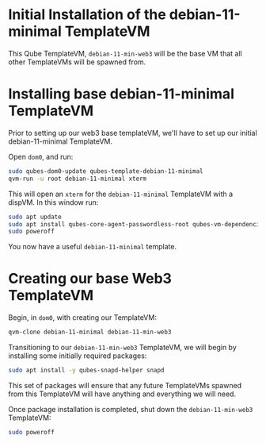 # Initial Installation of the debian-11-minimal TemplateVM

This Qube TemplateVM, `debian-11-min-web3` will be the base VM that all other TemplateVMs will be spawned from. 

# Installing base debian-11-minimal TemplateVM
Prior to setting up our web3 base templateVM, we'll have to set up our initial debian-11-minimal TemplateVM.

Open `dom0`, and run:

```bash
sudo qubes-dom0-update qubes-template-debian-11-minimal
qvm-run -u root debian-11-minimal xterm
```

This will open an `xterm`  for the `debian-11-minimal` TemplateVM with a dispVM. In this window run:

```bash
sudo apt update
sudo apt install qubes-core-agent-passwordless-root qubes-vm-dependencies qubes-vm-recommended locales-all 
sudo poweroff
```

You now have a useful `debian-11-minimal` template.

# Creating our base Web3 TemplateVM
Begin, in `dom0`, with creating our TemplateVM:

```bash
qvm-clone debian-11-minimal debian-11-min-web3
```

Transitioning to our `debian-11-min-web3` TemplateVM, we will begin by installing some initially required packages:

```bash
sudo apt install -y qubes-snapd-helper snapd
```

This set of packages will ensure that any future TemplateVMs spawned from this TemplateVM will have anything and everything we will need.

Once package installation is completed, shut down the `debian-11-min-web3` TemplateVM:

```bash
sudo poweroff
```